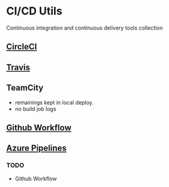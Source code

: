 # CI/CD Utils

Continuous integration and continuous delivery tools collection

## [CircleCI](./CircleCI.md)


## [Travis](./Travis.md)


  
## TeamCity
- remainings kept in local deploy. 
- no build job logs 

## [Github Workflow](./.github/workflows/README.md)

## [Azure Pipelines](./Azure.md)

### TODO
- Github Workflow

